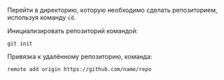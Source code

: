 Перейти в директорию, которую необходимо сделать репозиторием, используя команду `cd`.

Инициализировать репозиторий командой:
```
git init
```

Привязка к удалённому репозиторию, команда:
```
remote add origin https://github.com/name/repo
```

